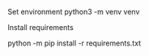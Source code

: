 
Set environment
python3 -m venv venv

Install requirements

python -m pip install -r requirements.txt